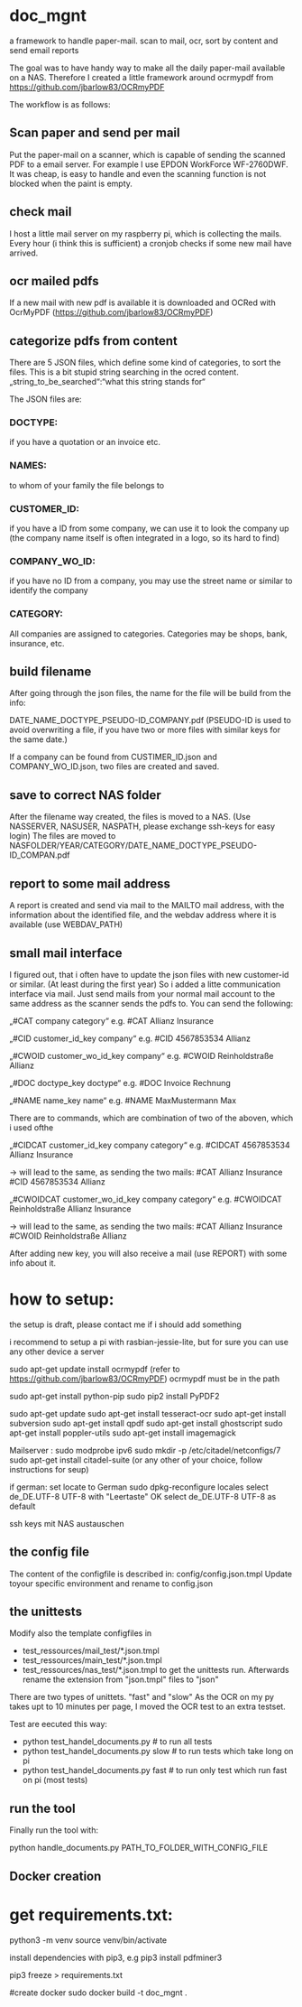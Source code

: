 # doc_mgnt
a framework to handle paper-mail. scan to mail, ocr, sort by content and send email reports

The goal was to have handy way to make all the daily paper-mail available on a NAS.
Therefore I created a little framework around ocrmypdf from https://github.com/jbarlow83/OCRmyPDF

The workflow is as follows:

## Scan paper and send per mail
Put the paper-mail on a scanner, which is capable of sending the scanned PDF to a email server. For example I use EPDON WorkForce WF-2760DWF. It was cheap, is easy to handle and even the scanning function is not blocked when the paint is empty.

## check mail
I host a little mail server on my raspberry pi, which is collecting the mails. Every hour (i think this is sufficient) a cronjob checks if some new mail have arrived. 

## ocr mailed pdfs
If a new mail with new pdf is available it is downloaded and OCRed with OcrMyPDF (https://github.com/jbarlow83/OCRmyPDF)

## categorize pdfs from content
There are 5 JSON files, which define some kind of categories, to sort the files. This is a bit stupid string searching in the ocred content. „string_to_be_searched“:“what this string stands for“


The JSON files are:

### DOCTYPE: 
if you have a quotation or an invoice etc.
### NAMES: 
to whom of your family the file belongs to
### CUSTOMER_ID: 
if you have a ID from some company, we can use it to look the company up (the company name itself is often integrated in a logo, so its hard to find)
### COMPANY_WO_ID: 
if you have no ID from a company, you may use the street name or similar to identify the company
### CATEGORY: 
All companies are assigned to categories. Categories may be shops, bank, insurance, etc.

## build filename 
After going through the json files, the name for the file will be build from the info:

DATE_NAME_DOCTYPE_PSEUDO-ID_COMPANY.pdf
(PSEUDO-ID is used to avoid overwriting a file, if you have two or more files with similar keys for the same date.)

If a company can be found from CUSTIMER_ID.json and COMPANY_WO_ID.json, two files are created and saved. 

## save to correct NAS folder
After the filename way created, the files is moved to a NAS. (Use NASSERVER, NASUSER, NASPATH, please exchange ssh-keys for easy login)
The files are moved to NASFOLDER/YEAR/CATEGORY/DATE_NAME_DOCTYPE_PSEUDO-ID_COMPAN.pdf

## report to some mail address
A report is created and send via mail to the MAILTO mail address, with the information about the identified file, and the webdav address where it is available (use WEBDAV_PATH)

## small mail interface
I figured out, that i often have to update the json files with new customer-id or similar. (At least during the first year)
So i added a litte communication interface via mail. Just send mails from your normal mail account to the same address as the scanner sends the pdfs to. You can send the following:

„#CAT company category“
e.g. #CAT Allianz Insurance

„#CID customer_id_key company“
e.g. #CID 4567853534 Allianz
          
„#CWOID customer_wo_id_key company“
e.g. #CWOID Reinholdstraße Allianz

„#DOC doctype_key doctype“
e.g. #DOC Invoice Rechnung

„#NAME name_key name“
e.g. #NAME MaxMustermann Max

There are to commands, which are combination of two of the aboven, which i used ofthe

„#CIDCAT customer_id_key company category“
e.g. #CIDCAT 4567853534 Allianz Insurance

→ will lead to the same, as sending the two mails:
	#CAT Allianz Insurance
	#CID 4567853534 Allianz

      
„#CWOIDCAT customer_wo_id_key company category“
e.g. #CWOIDCAT Reinholdstraße Allianz Insurance

→ will lead to the same, as sending the two mails:
	#CAT Allianz Insurance
	#CWOID Reinholdstraße Allianz

After adding new key, you will also receive a mail (use REPORT) with some info about it.


# how to setup:
the setup is draft, please contact me if i should add something

i recommend to setup a pi with rasbian-jessie-lite, but for sure you can use any other device a server

sudo apt-get update
install ocrmypdf (refer to https://github.com/jbarlow83/OCRmyPDF)
ocrmypdf must be in the path
 
sudo apt-get install python-pip 
sudo pip2 install PyPDF2

sudo apt-get update
sudo apt-get install tesseract-ocr
sudo apt-get install subversion
sudo apt-get install qpdf
sudo apt-get install ghostscript
sudo apt-get install poppler-utils
sudo apt-get install imagemagick

Mailserver :
sudo modprobe ipv6
sudo mkdir -p /etc/citadel/netconfigs/7
sudo apt-get install citadel-suite  (or any other of your choice, follow instructions for seup)

if german:
set locate to German
sudo dpkg-reconfigure locales
select de_DE.UTF-8 UTF-8 with "Leertaste"
OK
select de_DE.UTF-8 UTF-8 as default

ssh keys mit NAS austauschen

## the config file

The content of the configfile is described in:
	config/config.json.tmpl
Update toyour specific environment and rename to config.json

## the unittests
Modify also the template configfiles in 
*	test_ressources/mail_test/*.json.tmpl
*	test_ressources/main_test/*.json.tmpl
*	test_ressources/nas_test/*.json.tmpl
to get the unittests run.
Afterwards rename the extension from "json.tmpl" files to "json"

There are two types of unittets. "fast" and "slow"
As the OCR on my py takes upt to 10 minutes per page, I moved the OCR test to an extra testset.

Test are eecuted this way:
* python test_handel_documents.py # to run all tests 
* python test_handel_documents.py slow # to run tests which take long on pi
* python test_handel_documents.py fast # to run only test which run fast on pi (most tests)

## run the tool
Finally run the tool with:

python handle_documents.py PATH_TO_FOLDER_WITH_CONFIG_FILE

	




## Docker creation

# get requirements.txt:
python3 -m venv
source venv/bin/activate

install dependencies with pip3, e.g
pip3 install pdfminer3

pip3 freeze > requirements.txt

#create docker
sudo docker build -t doc_mgnt .
